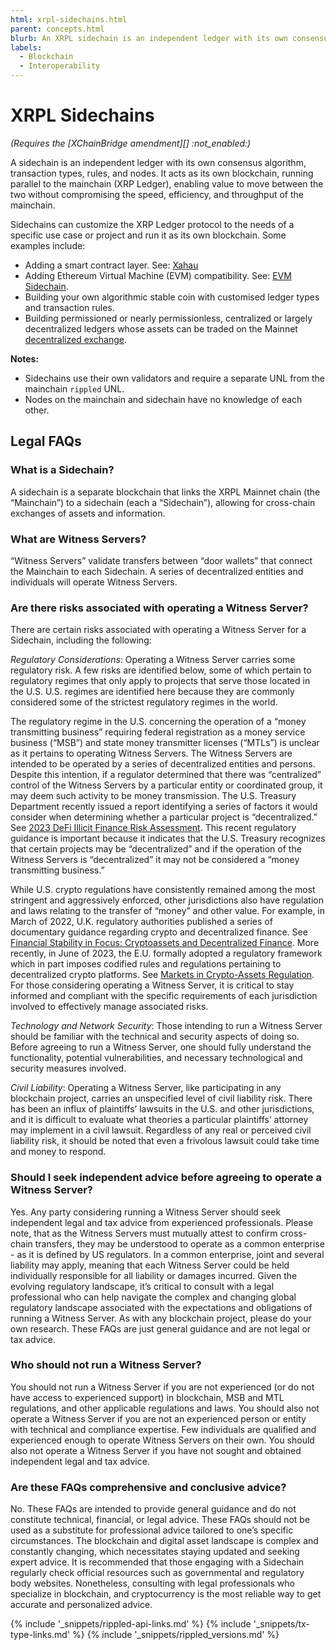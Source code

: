 ```yaml
---
html: xrpl-sidechains.html
parent: concepts.html
blurb: An XRPL sidechain is an independent ledger with its own consensus algorithm, transaction types, and rules.
labels:
  - Blockchain
  - Interoperability
---
```

# XRPL Sidechains

_(Requires the [XChainBridge amendment][] :not_enabled:)_

A sidechain is an independent ledger with its own consensus algorithm, transaction types, rules, and nodes. It acts as its own blockchain, running parallel to the mainchain (XRP Ledger), enabling value to move between the two without compromising the speed, efficiency, and throughput of the mainchain.

Sidechains can customize the XRP Ledger protocol to the needs of a specific use case or project and run it as its own blockchain. Some examples include:

* Adding a smart contract layer. See: [Xahau](https://xahau.network/)
* Adding Ethereum Virtual Machine (EVM) compatibility. See: [EVM Sidechain](https://opensource.ripple.com/docs/evm-sidechain/intro-to-evm-sidechain/).
* Building your own algorithmic stable coin with customised ledger types and transaction rules.
* Building permissioned or nearly permissionless, centralized or largely decentralized ledgers whose assets can be traded on the Mainnet [decentralized exchange](decentralized-exchange.html).


**Notes:**

  - Sidechains use their own validators and require a separate UNL from the mainchain `rippled` UNL.
  - Nodes on the mainchain and sidechain have no knowledge of each other.


## Legal FAQs

### What is a Sidechain?

A sidechain is a separate blockchain that links the XRPL Mainnet chain (the “Mainchain”) to a sidechain (each a “Sidechain”), allowing for cross-chain exchanges of assets and information.


### What are Witness Servers?

“Witness Servers” validate transfers between “door wallets” that connect the Mainchain to each Sidechain.  A series of decentralized entities and individuals will operate Witness Servers.


### Are there risks associated with operating a Witness Server?

There are certain risks associated with operating a Witness Server for a Sidechain, including the following:

_Regulatory Considerations_:  Operating a Witness Server carries some regulatory risk.  A few risks are identified below, some of which pertain to regulatory regimes that only apply to projects that serve those located in the U.S.  U.S. regimes are identified here because they are commonly considered some of the strictest regulatory regimes in the world.

The regulatory regime in the U.S. concerning the operation of a “money transmitting business” requiring federal registration as a money service business (“MSB”) and state money transmitter licenses (“MTLs”) is unclear as it pertains to operating Witness Servers.  The Witness Servers are intended to be operated by a series of decentralized entities and persons.  Despite this intention, if a regulator determined that there was “centralized” control of the Witness Servers by a particular entity or coordinated group, it may deem such activity to be money transmission.  The U.S. Treasury Department recently issued a report identifying a series of factors it would consider when determining whether a particular project is “decentralized.”  See [2023 DeFi Illicit Finance Risk Assessment](https://home.treasury.gov/news/press-releases/jy1391).  This recent regulatory guidance is important because it indicates that the U.S. Treasury recognizes that certain projects may be “decentralized” and if the operation of the Witness Servers is “decentralized” it may not be considered a “money transmitting business.”

While U.S. crypto regulations have consistently remained among the most stringent and aggressively enforced, other jurisdictions also  have regulation and laws relating to the transfer of “money” and other value.  For example, in March of 2022, U.K. regulatory authorities published a series of documentary guidance regarding crypto and decentralized finance.  See [Financial Stability in Focus: Cryptoassets and Decentralized Finance](https://www.bankofengland.co.uk/financial-stability-in-focus/2022/march-2022).  More recently, in June of 2023, the E.U. formally adopted a regulatory framework which in part imposes codified rules and regulations pertaining to decentralized crypto platforms.  See [Markets in Crypto-Assets Regulation](https://www.esma.europa.eu/esmas-activities/digital-finance-and-innovation/markets-crypto-assets-regulation-mica).  For those considering operating a Witness Server, it is critical to stay informed and compliant with the specific requirements of each jurisdiction involved to effectively manage associated risks.

_Technology and Network Security_:  Those intending to run a Witness Server should be familiar with the technical and security aspects of doing so.  Before agreeing to run a Witness Server, one should fully understand the functionality, potential vulnerabilities, and necessary technological and security measures involved.

_Civil Liability_:  Operating a Witness Server, like participating in any blockchain project, carries an unspecified level of civil liability risk.  There has been an influx of plaintiffs’ lawsuits in the U.S. and other jurisdictions, and it is difficult to evaluate what theories a particular plaintiffs’ attorney may implement in a civil lawsuit.  Regardless of any real or perceived civil liability risk, it should be noted that even a frivolous lawsuit could take time and money to respond.


### Should I seek independent advice before agreeing to operate a Witness Server?

Yes.  Any party considering running a Witness Server should seek independent legal and tax advice from experienced professionals.  Please note, that as the Witness Servers must mutually attest to confirm cross-chain transfers, they may be understood to operate as a common enterprise - as it is defined by US regulators.  In a common enterprise, joint and several liability may apply, meaning that each Witness Server could be held individually responsible for all liability or damages incurred.  Given the evolving regulatory landscape, it’s critical to consult with a legal professional who can help navigate the complex and changing global regulatory landscape associated with the expectations and obligations of running a Witness Server.  As with any blockchain project, please do your own research.  These FAQs are just general guidance and are not legal or tax advice.


### Who should not run a Witness Server?

You should not run a Witness Server if you are not experienced (or do not have access to experienced support) in blockchain, MSB and MTL regulations, and other applicable regulations and laws.  You should also not operate a Witness Server if you are not an experienced person or entity with technical and compliance expertise.  Few individuals are qualified and experienced enough to operate Witness Servers on their own.  You should also not operate a Witness Server if you have not sought and obtained independent legal and tax advice.


### Are these FAQs comprehensive and conclusive advice?

No. These FAQs are intended to provide general guidance and do not constitute technical, financial, or legal advice.  These FAQs should not be used as a substitute for professional advice tailored to one’s specific circumstances.  The blockchain and digital asset landscape is complex and constantly changing, which necessitates staying updated and seeking expert advice.  It is recommended that those engaging with a Sidechain regularly check official resources such as governmental and regulatory body websites.  Nonetheless, consulting with legal professionals who specialize in blockchain, and cryptocurrency is the most reliable way to get accurate and personalized advice.


<!--{# common link defs #}-->
{% include '_snippets/rippled-api-links.md' %}
{% include '_snippets/tx-type-links.md' %}
{% include '_snippets/rippled_versions.md' %}